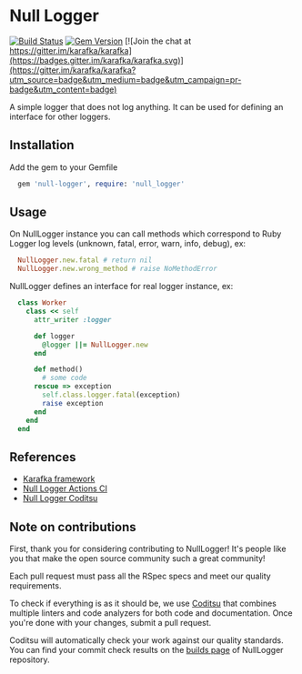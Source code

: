 # Null Logger

[![Build Status](https://github.com/karafka/null-logger/workflows/ci/badge.svg)](https://github.com/karafka/null-logger/actions?query=workflow%3Aci)
[![Gem Version](https://badge.fury.io/rb/null-logger.svg)](http://badge.fury.io/rb/null-logger)
[![Join the chat at https://gitter.im/karafka/karafka](https://badges.gitter.im/karafka/karafka.svg)](https://gitter.im/karafka/karafka?utm_source=badge&utm_medium=badge&utm_campaign=pr-badge&utm_content=badge)

A simple logger that does not log anything. It can be used for defining an interface for other loggers.


## Installation

Add the gem to your Gemfile
```ruby
  gem 'null-logger', require: 'null_logger'
```

## Usage
On NullLogger instance you can call methods which correspond to Ruby Logger log levels (unknown, fatal, error, warn, info, debug), ex:

```ruby
  NullLogger.new.fatal # return nil
  NullLogger.new.wrong_method # raise NoMethodError
```

NullLogger defines an interface for real logger instance, ex:

```ruby
  class Worker
    class << self
      attr_writer :logger

      def logger
        @logger ||= NullLogger.new
      end

      def method()
        # some code
      rescue => exception
        self.class.logger.fatal(exception)
        raise exception
      end
    end
  end
```


## References

* [Karafka framework](https://github.com/karafka/karafka)
* [Null Logger Actions CI](https://github.com/karafka/null-logger/actions?query=workflow%3Aci)
* [Null Logger Coditsu](https://app.coditsu.io/karafka/repositories/null-logger)

## Note on contributions

First, thank you for considering contributing to NullLogger! It's people like you that make the open source community such a great community!

Each pull request must pass all the RSpec specs and meet our quality requirements.

To check if everything is as it should be, we use [Coditsu](https://coditsu.io) that combines multiple linters and code analyzers for both code and documentation. Once you're done with your changes, submit a pull request.

Coditsu will automatically check your work against our quality standards. You can find your commit check results on the [builds page](https://app.coditsu.io/karafka/repositories/null-logger/builds/commit_builds) of NullLogger repository.
